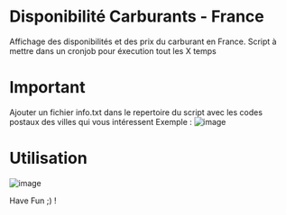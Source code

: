 # Disponibilité Carburants - France
Affichage des disponibilités et des prix du carburant en France.
Script à mettre dans un cronjob pour éxecution tout les X temps

# Important
Ajouter un fichier info.txt dans le repertoire du script avec les codes postaux des villes qui vous intéressent 
Exemple : ![image](https://user-images.githubusercontent.com/55196216/196695139-ba3666c1-84b5-43b0-b3ef-493e9c728956.png)

# Utilisation 
![image](https://user-images.githubusercontent.com/55196216/196660526-66e2889f-d056-4f31-8f29-7c9c7178c2be.png)

Have Fun ;) !
